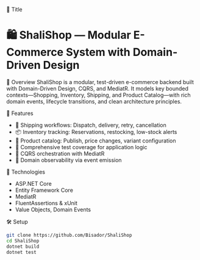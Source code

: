 📌 Title
# 🛍️ ShaliShop — Modular E-Commerce System with Domain-Driven Design

📖 Overview
ShaliShop is a modular, test-driven e-commerce backend built with Domain-Driven Design, CQRS, and MediatR. It models key bounded contexts—Shopping, Inventory, Shipping, and Product Catalog—with rich domain events, lifecycle transitions, and clean architecture principles.

🧱 Features
- 🚚 Shipping workflows: Dispatch, delivery, retry, cancellation
- 📦 Inventory tracking: Reservations, restocking, low-stock alerts
- 🛒 Product catalog: Publish, price changes, variant configuration
- 🧪 Comprehensive test coverage for application logic
- 📡 CQRS orchestration with MediatR
- 🧠 Domain observability via event emission

🚀 Technologies 
- ASP.NET Core
- Entity Framework Core
- MediatR
- FluentAssertions & xUnit
- Value Objects, Domain Events


🛠️ Setup 
```bash
git clone https://github.com/Bisador/ShaliShop
cd ShaliShop
dotnet build
dotnet test